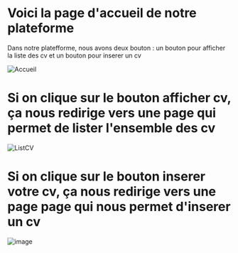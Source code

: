 
# Voici la page d'accueil de notre plateforme
Dans notre platefforme, nous avons deux bouton : 
un bouton pour afficher la liste des cv et un bouton pour inserer un cv

![Accueil](https://user-images.githubusercontent.com/125743118/235328007-62af419d-c7f4-4a4b-8b17-725dfb945c88.PNG)

# Si on clique sur le bouton afficher cv, ça nous redirige vers une page qui permet de lister l'ensemble des cv

![ListCV](https://user-images.githubusercontent.com/125743118/235328034-509b7809-fd63-4884-81f6-cc403eb4e72b.PNG)

# Si on clique sur le bouton inserer votre cv, ça nous redirige vers une page page qui nous permet d'inserer un cv

![image](https://user-images.githubusercontent.com/125743118/235328060-4f682ab0-8158-4465-be0b-8d968ca3e39e.png)
